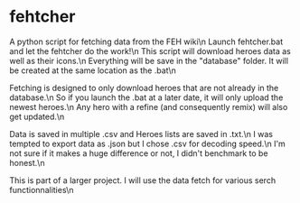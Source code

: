 # fehtcher
A python script for fetching data from the FEH wiki\n
Launch fehtcher.bat and let the fehtcher do the work!\n
This script will download heroes data as well as their icons.\n
Everything will be save in the "database" folder. It will be created at the same location as the .bat\n

Fetching is designed to only download heroes that are not already in the database.\n
So if you launch the .bat at a later date, it will only upload the newest heroes.\n
Any hero with a refine (and consequently remix) will also get updated.\n

Data is saved in multiple .csv and Heroes lists are saved in .txt.\n
I was tempted to export data as .json but I chose .csv for decoding speed.\n
I'm not sure if it makes a huge difference or not, I didn't benchmark to be honest.\n

This is part of a larger project. I will use the data fetch for various serch functionnalities\n